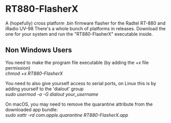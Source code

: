# RT880-FlasherX
A (hopefully) cross platform .bin firmware flasher for the Radtel RT-880 and iRadio UV-98
There's a whole bunch of platforms in releases. Download the one for your system and run the "RT880-FlasherX" executable inside.

##
##
## Non Windows Users
You need to make the program file executable (by adding the +x file permission)  
*chmod +x RT880-FlasherX*

You need to also give yourself access to serial ports, on Linux this is by adding yourself to the 'dialout' group  
*sudo usermod -a -G dialout your_username*
  
On macOS, you may need to remove the quarantine attribute from the downloaded app bundle:  
*sudo xattr -rd com.apple.quarantine RT880-FlasherX.app*

